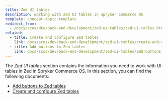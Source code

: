 ```yaml
---
title: Zed UI tables
description: working with Zed UI tables in Spryker Commerce OS
template: concept-topic-template
redirect_from:
  - /docs/scos/dev/back-end-development/zed-ui-tables/zed-ui-tables.html
related:
  - title: Create and configure Zed tables
    link: docs/scos/dev/back-end-development/zed-ui-tables/create-and-configure-zed-tables.html
  - title: Add buttons to Zed tables
    link: docs/scos/dev/back-end-development/zed-ui-tables/add-buttons-to-zed-tables.html
---
```


The *Zed UI tables* section contains the information you need to work with UI tables in Zed in Spryker Commerce OS. In this section, you can find the following documents:
* [Add buttons to Zed tables](/docs/dg/dev/backend-development/zed-ui-tables/add-buttons-to-zed-tables.html)
* [Create and configure Zed tables](/docs/dg/dev/backend-development/zed-ui-tables/create-and-configure-zed-tables.html)
